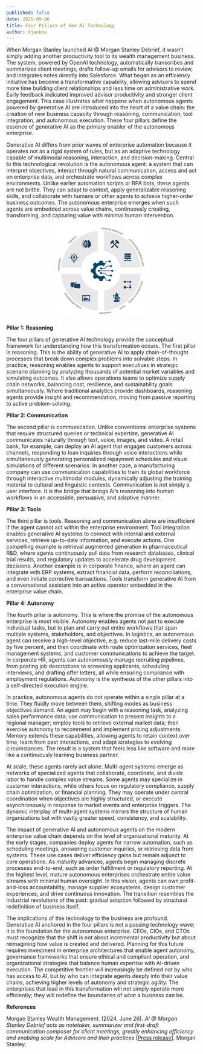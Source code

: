 ```yaml
---
published: false
date: 2025-09-06
title: Four Pillars of Gen AI Technology
author: djankov
---
```

When Morgan Stanley launched AI @ Morgan Stanley Debrief, it wasn’t simply adding another productivity tool to its wealth management business. The system, powered by OpenAI technology, automatically transcribes and summarizes client meetings, drafts follow-up emails for advisors to review, and integrates notes directly into Salesforce. What began as an efficiency initiative has become a transformative capability, allowing advisors to spend more time building client relationships and less time on administrative work. Early feedback indicated improved advisor productivity and stronger client engagement. This case illustrates what happens when autonomous agents powered by generative AI are introduced into the heart of a value chain: the creation of new business capacity through reasoning, communication, tool integration, and autonomous execution. These four pillars define the essence of generative AI as the primary enabler of the autonomous enterprise.

Generative AI differs from prior waves of enterprise automation because it operates not as a rigid system of rules, but as an adaptive technology capable of multimodal reasoning, interaction, and decision-making. Central to this technological revolution is the autonomous agent: a system that can interpret objectives, interact through natural communication, access and act on enterprise data, and orchestrate workflows across complex environments. Unlike earlier automation scripts or RPA bots, these agents are not brittle. They can adapt to context, apply generalizable reasoning skills, and collaborate with humans or other agents to achieve higher-order business outcomes. The autonomous enterprise emerges when such agents are embedded across value chains, continuously creating, transforming, and capturing value with minimal human intervention.

<p style="text-align: center"><img src="/media/four_pillars_250.png"></p>

**Pillar 1: Reasoning**

The four pillars of generative AI technology provide the conceptual framework for understanding how this transformation occurs. The first pillar is reasoning. This is the ability of generative AI to apply chain-of-thought processes that break down complex problems into solvable steps. In practice, reasoning enables agents to support executives in strategic scenario planning by analyzing thousands of potential market variables and simulating outcomes. It also allows operations teams to optimize supply chain networks, balancing cost, resilience, and sustainability goals simultaneously. Where traditional analytics provide dashboards, reasoning agents provide insight and recommendation, moving from passive reporting to active problem-solving.

**Pillar 2: Communication**

The second pillar is communication. Unlike conventional enterprise systems that require structured queries or technical expertise, generative AI communicates naturally through text, voice, images, and video. A retail bank, for example, can deploy an AI agent that engages customers across channels, responding to loan inquiries through voice interactions while simultaneously generating personalized repayment schedules and visual simulations of different scenarios. In another case, a manufacturing company can use communication capabilities to train its global workforce through interactive multimodal modules, dynamically adjusting the training material to cultural and linguistic contexts. Communication is not simply a user interface. It is the bridge that brings AI’s reasoning into human workflows in an accessible, persuasive, and adaptive manner.

**Pillar 3: Tools**

The third pillar is tools. Reasoning and communication alone are insufficient if the agent cannot act within the enterprise environment. Tool integration enables generative AI systems to connect with internal and external services, retrieve up-to-date information, and execute actions. One compelling example is retrieval augmented generation in pharmaceutical R&D, where agents continuously pull data from research databases, clinical trial results, and regulatory updates to accelerate drug development decisions. Another example is in corporate finance, where an agent can integrate with ERP systems, extract financial data, perform reconciliations, and even initiate corrective transactions. Tools transform generative AI from a conversational assistant into an active operator embedded in the enterprise value chain.

**Pillar 4: Autonomy**

The fourth pillar is autonomy. This is where the promise of the autonomous enterprise is most visible. Autonomy enables agents not just to execute individual tasks, but to plan and carry out entire workflows that span multiple systems, stakeholders, and objectives. In logistics, an autonomous agent can receive a high-level objective, e.g. reduce last-mile delivery costs by five percent, and then coordinate with route optimization services, fleet management systems, and customer communications to achieve the target. In corporate HR, agents can autonomously manage recruiting pipelines, from posting job descriptions to screening applicants, scheduling interviews, and drafting offer letters, all while ensuring compliance with employment regulations. Autonomy is the synthesis of the other pillars into a self-directed execution engine.

In practice, autonomous agents do not operate within a single pillar at a time. They fluidly move between them, shifting modes as business objectives demand. An agent may begin with a reasoning task, analyzing sales performance data; use communication to present insights to a regional manager; employ tools to retrieve external market data; then exercise autonomy to recommend and implement pricing adjustments. Memory extends these capabilities, allowing agents to retain context over time, learn from past interactions, and adapt strategies to evolving circumstances. The result is a system that feels less like software and more like a continuously learning business partner.

At scale, these agents rarely act alone. Multi-agent systems emerge as networks of specialized agents that collaborate, coordinate, and divide labor to handle complex value streams. Some agents may specialize in customer interactions, while others focus on regulatory compliance, supply chain optimization, or financial planning. They may operate under central coordination when objectives are highly structured, or execute asynchronously in response to market events and enterprise triggers. The dynamic interplay of multi-agent systems mirrors the structure of human organizations but with vastly greater speed, consistency, and scalability.

The impact of generative AI and autonomous agents on the modern enterprise value chain depends on the level of organizational maturity. At the early stages, companies deploy agents for narrow automation, such as scheduling meetings, answering customer inquiries, or retrieving data from systems. These use cases deliver efficiency gains but remain adjunct to core operations. As maturity advances, agents begin managing discrete processes end-to-end, such as order fulfillment or regulatory reporting. At the highest level, mature autonomous enterprises orchestrate entire value streams with minimal human oversight. In this vision, agents can own profit-and-loss accountability, manage supplier ecosystems, design customer experiences, and drive continuous innovation. The transition resembles the industrial revolutions of the past: gradual adoption followed by structural redefinition of business itself.

The implications of this technology to the business are profound. Generative AI anchored in the four pillars is not a passing technology wave; it is the foundation for the autonomous enterprise. CEOs, CIOs, and CTOs must recognize that the shift is not about incremental productivity but about reimagining how value is created and delivered. Planning for this future requires investment in enterprise architectures that enable agent autonomy, governance frameworks that ensure ethical and compliant operation, and organizational strategies that balance human expertise with AI-driven execution. The competitive frontier will increasingly be defined not by who has access to AI, but by who can integrate agents deeply into their value chains, achieving higher levels of autonomy and strategic agility. The enterprises that lead in this transformation will not simply operate more efficiently; they will redefine the boundaries of what a business can be.

**References**

Morgan Stanley Wealth Management. (2024, June 26). _AI @ Morgan Stanley Debrief acts as notetaker, summarizer and first-draft communication composer for client meetings, greatly enhancing efficiency and enabling scale for Advisors and their practices_ \[[Press release](https://www.morganstanley.com/press-releases/ai-at-morgan-stanley-debrief-launch)\]. Morgan Stanley.